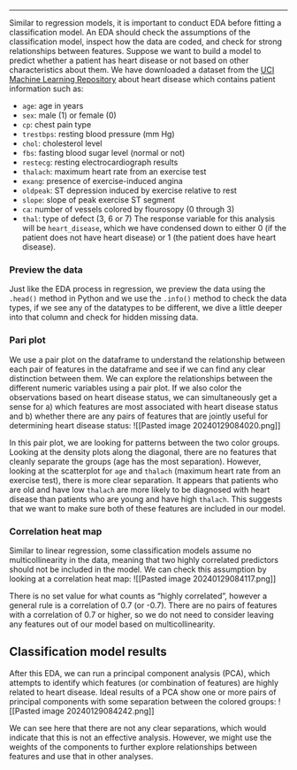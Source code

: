 ___
Similar to regression models, it is important to conduct EDA before fitting a classification model. An EDA should check the assumptions of the classification model, inspect how the data are coded, and check for strong relationships between features.
Suppose we want to build a model to predict whether a patient has heart disease or not based on other characteristics about them. We have downloaded a dataset from the [UCI Machine Learning Repository](http://archive.ics.uci.edu/ml/datasets/Heart+Disease) about heart disease which contains patient information such as:

- `age`: age in years
- `sex`: male (1) or female (0)
- `cp`: chest pain type
- `trestbps`: resting blood pressure (mm Hg)
- `chol`: cholesterol level
- `fbs`: fasting blood sugar level (normal or not)
- `restecg`: resting electrocardiograph results
- `thalach`: maximum heart rate from an exercise test
- `exang`: presence of exercise-induced angina
- `oldpeak`: ST depression induced by exercise relative to rest
- `slope`: slope of peak exercise ST segment
- `ca`: number of vessels colored by flourosopy (0 through 3)
- `thal`: type of defect (3, 6 or 7)
The response variable for this analysis will be `heart_disease`, which we have condensed down to either 0 (if the patient does not have heart disease) or 1 (the patient does have heart disease).

### Preview the data
Just like the EDA process in regression, we preview the data using the `.head()` method in Python and we use the `.info()` method to check the data types, if we see any of the datatypes to be different, we dive a little deeper into that column and check for hidden missing data. 

### Pari plot 
We use a pair plot on the dataframe to understand the relationship between each pair of features in the dataframe and see if we can find any clear distinction between them. 
We can explore the relationships between the different numeric variables using a pair plot. If we also color the observations based on heart disease status, we can simultaneously get a sense for a) which features are most associated with heart disease status and b) whether there are any pairs of features that are jointly useful for determining heart disease status:
![[Pasted image 20240129084020.png]]

In this pair plot, we are looking for patterns between the two color groups. Looking at the density plots along the diagonal, there are no features that cleanly separate the groups (age has the most separation). However, looking at the scatterplot for `age` and `thalach` (maximum heart rate from an exercise test), there is more clear separation. It appears that patients who are old and have low `thalach` are more likely to be diagnosed with heart disease than patients who are young and have high `thalach`. This suggests that we want to make sure both of these features are included in our model.

### Correlation heat map
Similar to linear regression, some classification models assume no multicollinearity in the data, meaning that two highly correlated predictors should not be included in the model. We can check this assumption by looking at a correlation heat map:
![[Pasted image 20240129084117.png]]

There is no set value for what counts as “highly correlated”, however a general rule is a correlation of 0.7 (or -0.7). There are no pairs of features with a correlation of 0.7 or higher, so we do not need to consider leaving any features out of our model based on multicollinearity.

## Classification model results
After this EDA, we can run a principal component analysis (PCA), which attempts to identify which features (or combination of features) are highly related to heart disease. Ideal results of a PCA show one or more pairs of principal components with some separation between the colored groups:
![[Pasted image 20240129084242.png]]

We can see here that there are not any clear separations, which would indicate that this is not an effective analysis. However, we might use the weights of the components to further explore relationships between features and use that in other analyses.